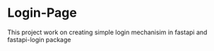 # Login-Page
This project work on creating simple login mechanisim in fastapi and fastapi-login package 
